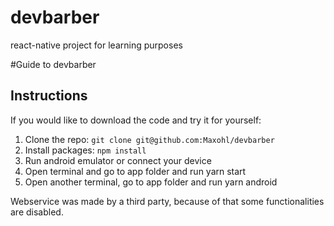 # devbarber
react-native project for learning purposes

#Guide to devbarber

## Instructions

If you would like to download the code and try it for yourself:

1. Clone the repo: `git clone git@github.com:Maxohl/devbarber`
2. Install packages: `npm install`
3. Run android emulator or connect your device
4. Open terminal and go to app folder and run yarn start
5. Open another terminal, go to app folder and run yarn android

Webservice was made by a third party, because of that some functionalities are disabled.
